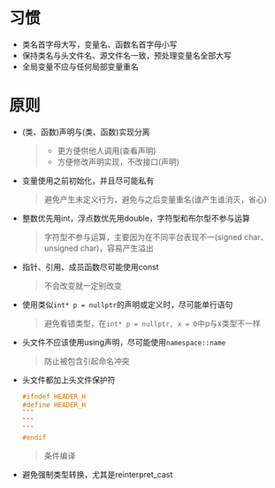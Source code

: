 # 习惯

* 类名首字母大写，变量名、函数名首字母小写
* 保持类名与头文件名、源文件名一致，预处理变量名全部大写
* 全局变量不应与任何局部变量重名

# 原则

* (类、函数)声明与(类、函数)实现分离

  > * 更方便供他人调用(查看声明)
  > * 方便修改声明实现，不改接口(声明)

* 变量使用之前初始化，并且尽可能私有

  > 避免产生未定义行为，避免与之后变量重名(谁产生谁消灭，省心)

* 整数优先用int，浮点数优先用double，字符型和布尔型不参与运算

  > 字符型不参与运算，主要因为在不同平台表现不一(signed char、unsigned char)，容易产生溢出

* 指针、引用、成员函数尽可能使用const

  > 不会改变就一定别改变

* 使用类似`int* p = nullptr`的声明或定义时，尽可能单行语句

  > 避免看错类型，在`int* p = nullptr, x = 0`中p与x类型不一样

* 头文件不应该使用using声明，尽可能使用`namespace::name`

  > 防止被包含引起命名冲突

* 头文件都加上头文件保护符

  ```c++
  #ifndef HEADER_H
  #define HEADER_H
  ​```
  ​```
  ​```
  #endif
  ```

  > 条件编译
  
* 避免强制类型转换，尤其是reinterpret_cast
